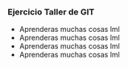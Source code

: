 ### Ejercicio Taller de GIT

- Aprenderas muchas cosas lml
- Aprenderas muchas cosas lml
- Aprenderas muchas cosas lml
- Aprenderas muchas cosas lml
